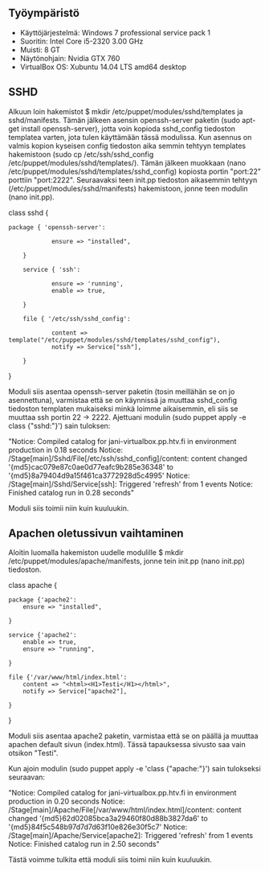 ## Työympäristö

* Käyttöjärjestelmä: Windows 7 professional service pack 1 
* Suoritin: Intel Core i5-2320 3.00 GHz 
* Muisti: 8 GT 
* Näytönohjain: Nvidia GTX 760 
* VirtualBox OS: Xubuntu 14.04 LTS amd64 desktop 

## SSHD

Alkuun loin hakemistot $ mkdir /etc/puppet/modules/sshd/templates ja sshd/manifests. Tämän jälkeen asensin openssh-server paketin (sudo apt-get install openssh-server), jotta voin kopioda sshd_config tiedoston templatea varten, jota tulen käyttämään tässä modulissa. Kun asennus on valmis kopion kyseisen config tiedoston aika semmin tehtyyn templates hakemistoon (sudo cp /etc/ssh/sshd_config /etc/puppet/modules/sshd/templates/). Tämän jälkeen muokkaan (nano /etc/puppet/modules/sshd/templates/sshd_config) kopiosta portin "port:22" porttiin "port:2222". Seuraavaksi teen init.pp tiedoston aikasemmin tehtyyn (/etc/puppet/modules/sshd/manifests) hakemistoon, jonne teen modulin (nano init.pp).

class sshd {
	
	package { 'openssh-server':

                ensure => "installed",

        }

        service { 'ssh':

                ensure => 'running',
                enable => true,

        }

        file { '/etc/ssh/sshd_config':
                
                content => template("/etc/puppet/modules/sshd/templates/sshd_config"),
                notify => Service["ssh"],

        }

}

Moduli siis asentaa openssh-server paketin (tosin meillähän se on jo asennettuna), varmistaa että se on käynnissä ja muuttaa sshd_config tiedoston templaten mukaiseksi minkä loimme aikaisemmin, eli siis se muuttaa ssh portin 22 -> 2222. Ajettuani modulin (sudo puppet apply -e class {"sshd:"}') sain tuloksen:

"Notice: Compiled catalog for jani-virtualbox.pp.htv.fi in environment production in 0.18 seconds
Notice: /Stage[main]/Sshd/File[/etc/ssh/sshd_config]/content: content changed '{md5}cac079e87c0ae0d77eafc9b285e36348' to '{md5}8a79404d9a15f461ca3772928d5c4995'
Notice: /Stage[main]/Sshd/Service[ssh]: Triggered 'refresh' from 1 events
Notice: Finished catalog run in 0.28 seconds"

Moduli siis toimii niin kuin kuuluukin.


## Apachen oletussivun vaihtaminen

Aloitin luomalla hakemiston uudelle modulille $ mkdir /etc/puppet/modules/apache/manifests, jonne tein init.pp (nano init.pp)
tiedoston.

class apache {
	
  	package {'apache2':
		ensure => "installed",

	}

	service {'apache2':
		enable => true,
		ensure => "running",

	}

	file {'/var/www/html/index.html':
		content => "<html><H1>Testi</H1></html>",
		notify => Service["apache2"],

	}

}

Moduli siis asentaa apache2 paketin, varmistaa että se on päällä ja muuttaa apachen default sivun (index.html). Tässä tapauksessa 
sivusto saa vain otsikon "Testi". 

Kun ajoin modulin (sudo puppet apply -e 'class {"apache:"}') sain tulokseksi seuraavan:

"Notice: Compiled catalog for jani-virtualbox.pp.htv.fi in environment production in 0.20 seconds
Notice: /Stage[main]/Apache/File[/var/www/html/index.html]/content: content changed '{md5}62d02085bca3a29460f80d88b3827da6' to '{md5}84f5c548b97d7d7d63f10e826e30f5c7'
Notice: /Stage[main]/Apache/Service[apache2]: Triggered 'refresh' from 1 events
Notice: Finished catalog run in 2.50 seconds"

Tästä voimme tulkita että moduli siis toimi niin kuin kuuluukin.
